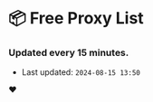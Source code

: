 # :package: Free Proxy List
### Updated every 15 minutes.

- Last updated: `2024-08-15 13:50`

:heart:
